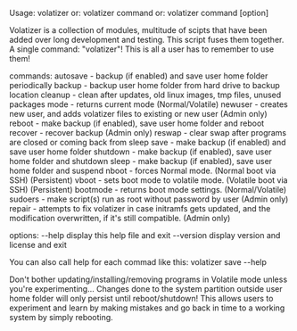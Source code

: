 Usage: volatizer
   or: volatizer command 
   or: volatizer command [option]

Volatizer is a collection of modules, multitude of scipts that have been added
over long development and testing. This script fuses them together.
A single command: "volatizer"! This is all a user has to remember to use them!

commands:
  autosave - backup (if enabled) and save user home folder periodically
  backup - backup user home folder from hard drive to backup location
  cleanup - clean after updates, old linux images, tmp files, unused packages
  mode - returns current mode (Normal/Volatile)
  newuser - creates new user, and adds volatizer files to existing or new user
(Admin only)
  reboot - make backup (if enabled), save user home folder and reboot
  recover - recover backup (Admin only)
  reswap - clear swap after programs are closed or coming back from sleep
  save - make backup (if enabled) and save user home folder
  shutdown - make backup (if enabled), save user home folder and shutdown
  sleep - make backup (if enabled), save user home folder and suspend
  nboot - forces Normal mode. (Normal boot via SSH) (Persistent)
  vboot - sets boot mode to volatile mode. (Volatile boot via SSH) (Persistent)
  bootmode - returns boot mode settings. (Normal/Volatile)
  sudoers - make script(s) run as root without password by user (Admin only)
  repair - attempts to fix volatizer in case initramfs gets updated, and
the modification overwritten, if it's still compatible. (Admin only)

options:
      --help                  display this help file and exit
      --version               display version and license and exit

You can also call help for each commad like this: volatizer save --help

Don't bother updating/installing/removing programs in Volatile mode unless
you're experimenting... Changes done to the system partition outside user home
folder will only persist until reboot/shutdown! This allows users to experiment
and learn by making mistakes and go back in time to a working system by simply
rebooting.

